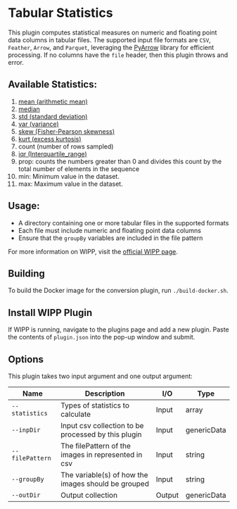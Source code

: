 # Tabular Statistics

This plugin computes statistical measures on numeric and floating point data columns in tabular files. The supported input file formats are `CSV`, `Feather`, `Arrow`, and `Parquet`, leveraging the  [PyArrow](https://arrow.apache.org/) library for efficient processing. If no columns have the `file` header, then this plugin throws and error.

## Available Statistics:

1. [mean (arithmetic mean)](https://en.wikipedia.org/wiki/Mean#Arithmetic_mean_(AM))
2. [median](https://en.wikipedia.org/wiki/Median#The_sample_median)
3. [std (standard deviation)](https://en.wikipedia.org/wiki/Standard_deviation)
4. [var (variance)](https://en.wikipedia.org/wiki/Variance)
5. [skew (Fisher-Pearson skewness)](https://www.itl.nist.gov/div898/handbook/eda/section3/eda35b.htm)
6. [kurt (excess kurtosis)](https://www.itl.nist.gov/div898/handbook/eda/section3/eda35b.htm)
7. count (number of rows sampled)
8. [iqr (Interquartile_range)](https://en.wikipedia.org/wiki/Interquartile_range)
9. prop: counts the numbers greater than 0 and divides this count by the total number of elements in the sequence
10. min: Minimum value in the dataset.
11. max: Maximum value in the dataset.


## Usage:
- A directory containing one or more tabular files in the supported formats
- Each file must include numeric and floating point data columns
- Ensure that the `groupBy` variables are included in the file pattern


For more information on WIPP, visit the [official WIPP page](https://isg.nist.gov/deepzoomweb/software/wipp).

## Building

To build the Docker image for the conversion plugin, run
`./build-docker.sh`.

## Install WIPP Plugin

If WIPP is running, navigate to the plugins page and add a new plugin. Paste the contents of `plugin.json` into the pop-up window and submit.

## Options

This plugin takes two input argument and one output argument:

| Name            | Description                                         | I/O    | Type          |
| --------------- | --------------------------------------------------- | ------ | ------------- |
| `--statistics`  | Types of statistics to calculate                    | Input  | array         |
| `--inpDir`      | Input csv collection to be processed by this plugin | Input  | genericData   |
| `--filePattern` | The filePattern of the images in represented in csv | Input  | string        |
| `--groupBy`     | The variable(s) of how the images should be grouped | Input  | string        |
| `--outDir`      | Output collection                                   | Output | genericData   |
